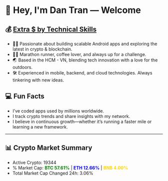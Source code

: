 # 👋 Hey, I'm Dan Tran — Welcome

## 💰 <a href="https://dantech.academy" target="_blank">Extra $ by Technical Skills</a>

- 🧑‍💻 Passionate about building scalable Android apps and exploring the latest in crypto & blockchain.
- 🏃‍♂️ Marathon runner, coffee lover, and always up for a challenge.
- 🌏 Based in the HCM - VN, blending tech innovation with a love for the outdoors.
- 🛠️ Experienced in mobile, backend, and cloud technologies. Always tinkering with new ideas.

## 💻 Fun Facts

- I’ve coded apps used by millions worldwide.
- I track crypto trends and share insights with my network.
- I believe in continuous growth—whether it’s running a faster mile or learning a new framework.

---

## 📊 Crypto Market Summary

- Active Crypto: 19344
- % Market Cap: <span style="color: green; font-weight: bold;">BTC 57.61%</span> | <span style="color: blue; font-weight: bold;">ETH 12.66%</span> | <span style="color: gold; font-weight: bold;">BNB 4.00%</span>
- Total Market Cap Changed 24h: 3.06%
